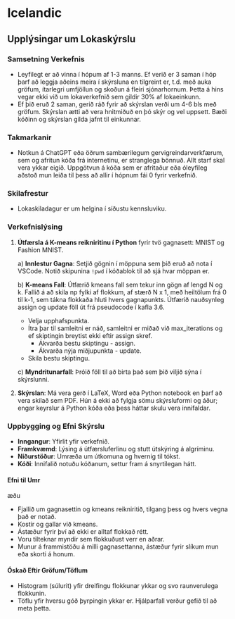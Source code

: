 # Icelandic

## Upplýsingar um Lokaskýrslu

### Samsetning Verkefnis

- Leyfilegt er að vinna í hópum af 1-3 manns. Ef verið er 3 saman í hóp þarf að leggja aðeins meira í skýrsluna en tilgreint er, t.d. með auka gröfum, ítarlegri umfjöllun og skoðun á fleiri sjónarhornum. Þetta á hins vegar ekki við um lokaverkefnið sem gildir 30% af lokaeinkunn.
- Ef þið eruð 2 saman, gerið ráð fyrir að skýrslan verði um 4-6 bls með gröfum. Skýrslan ætti að vera hnitmiðuð en þó skýr og vel uppsett. Bæði kóðinn og skýrslan gilda jafnt til einkunnar.

### Takmarkanir

- Notkun á ChatGPT eða öðrum sambærilegum gervigreindarverkfærum, sem og afritun kóða frá internetinu, er stranglega bönnuð. Allt starf skal vera ykkar eigið. Uppgötvun á kóða sem er afritaður eða óleyfileg aðstoð mun leiða til þess að allir í hópnum fái 0 fyrir verkefnið.

### Skilafrestur

- Lokaskiladagur er um helgina í síðustu kennsluviku.

### Verkefnislýsing

1. **Útfærsla á K-means reikniritinu í Python** fyrir tvö gagnasett: MNIST og Fashion MNIST.

   a) **Innlestur Gagna**: Setjið gögnin í möppuna sem þið eruð að nota í VSCode. Notið skipunina `!pwd` í kóðablok til að sjá hvar möppan er.

   b) **K-means Fall**: Útfærið kmeans fall sem tekur inn gögn af lengd N og k. Fallið á að skila np fylki af flokkum, af stærð N x 1, með heiltölum frá 0 til k-1, sem tákna flokkaða hluti hvers gagnapunkts. Útfærið nauðsynleg assign og update föll út frá pseudocode í kafla 3.6.

   - Velja upphafspunkta.
   - Ítra þar til samleitni er náð, samleitni er miðað við max_iterations og ef skiptingin breytist ekki eftir assign skref.
     - Ákvarða bestu skiptingu - assign.
     - Ákvarða nýja miðjupunkta - update.
   - Skila bestu skiptingu.

   c) **Myndritunarfall**: Þróið föll til að birta það sem þið viljið sýna í skýrslunni.

2. **Skýrslan**: Má vera gerð í LaTeX, Word eða Python notebook en þarf að vera skilað sem PDF. Hún á ekki að fylgja sömu skýrsluformi og áður; engar keyrslur á Python kóða eða þess háttar skulu vera innifaldar.

### Uppbygging og Efni Skýrslu

- **Inngangur**: Yfirlit yfir verkefnið.
- **Framkvæmd**: Lýsing á útfærsluferlinu og stutt útskýring á algríminu.
- **Niðurstöður**: Umræða um útkomuna og hvernig til tókst.
- **Kóði**: Innifalið notuðu kóðanum, settur fram á snyrtilegan hátt.

#### Efni til Umr

æðu

- Fjallið um gagnasettin og kmeans reikniritið, tilgang þess og hvers vegna það er notað.
- Kostir og gallar við kmeans.
- Ástæður fyrir því að ekki er alltaf flokkað rétt.
- Voru tilteknar myndir sem flokkuðust verr en aðrar.
- Munur á frammistöðu á milli gagnasettanna, ástæður fyrir slíkum mun eða skorti á honum.

#### Óskað Eftir Gröfum/Töflum

- Histogram (súlurit) yfir dreifingu flokkunar ykkar og svo raunverulega flokkunin.
- Töflu yfir hversu góð þyrpingin ykkar er. Hjálparfall verður gefið til að meta þetta.

